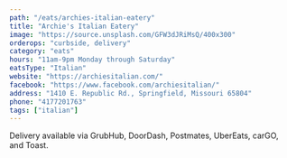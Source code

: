 ```yaml
---
path: "/eats/archies-italian-eatery"
title: "Archie's Italian Eatery"
image: "https://source.unsplash.com/GFW3dJRiMsQ/400x300"
orderops: "curbside, delivery"
category: "eats"
hours: "11am-9pm Monday through Saturday"
eatsType: "Italian"
website: "https://archiesitalian.com/"
facebook: "https://www.facebook.com/archiesitalian/"
address: "1410 E. Republic Rd., Springfield, Missouri 65804"
phone: "4177201763"
tags: ["italian"]
---
```


Delivery available via GrubHub, DoorDash, Postmates, UberEats, carGO, and Toast.
